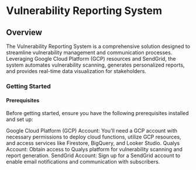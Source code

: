 # Vulnerability Reporting System 

## Overview

The Vulnerability Reporting System is a comprehensive solution designed to streamline vulnerability management and communication processes. Leveraging Google Cloud Platform (GCP) resources and SendGrid, the system automates vulnerability scanning, generates personalized reports, and provides real-time data visualization for stakeholders.

### Getting Started
#### Prerequisites
Before getting started, ensure you have the following prerequisites installed and set up:

Google Cloud Platform (GCP) Account: You'll need a GCP account with necessary permissions to deploy cloud functions, utilize GCP resources, and access services like Firestore, BigQuery, and Looker Studio.
Qualys Account: Obtain access to Qualys platform for vulnerability scanning and report generation.
SendGrid Account: Sign up for a SendGrid account to enable email notifications and communication with subscribers.